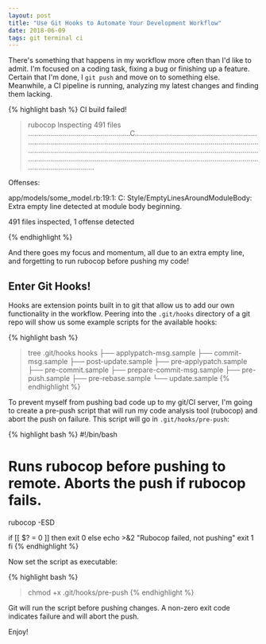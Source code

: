 ```yaml
---
layout: post
title: "Use Git Hooks to Automate Your Development Workflow"
date: 2018-06-09
tags: git terminal ci
---
```

There's something that happens in my workflow more often than I'd like to admit. I'm focused on a coding task, fixing a bug or finishing up a feature. Certain that I'm done, I `git push` and move on to something else. Meanwhile, a CI pipeline is running, analyzing my latest changes and finding them lacking.

{% highlight bash %}
CI build failed!

> rubocop
Inspecting 491 files
...................................................C.......................................................................................................................................................................................................................................................................................................................................................................................................................................................

Offenses:

app/models/some_model.rb:19:1: C: Style/EmptyLinesAroundModuleBody: Extra empty line detected at module body beginning.

491 files inspected, 1 offense detected

{% endhighlight %}

And there goes my focus and momentum, all due to an extra empty line, and forgetting to run rubocop before pushing my code!

## Enter Git Hooks! ##

Hooks are extension points built in to git that allow us to add our own functionality in the workflow. Peering into the `.git/hooks` directory of a git repo will show us some example scripts for the available hooks:

{% highlight bash %}
> tree .git/hooks
hooks
├── applypatch-msg.sample
├── commit-msg.sample
├── post-update.sample
├── pre-applypatch.sample
├── pre-commit.sample
├── prepare-commit-msg.sample
├── pre-push.sample
├── pre-rebase.sample
└── update.sample
{% endhighlight %}

To prevent myself from pushing bad code up to my git/CI server, I'm going to create a pre-push script that will run my code analysis tool (rubocop) and abort the push on failure. This script will go in `.git/hooks/pre-push`:

{% highlight bash %}
#!/bin/bash
#
# Runs rubocop before pushing to remote. Aborts the push if rubocop fails.

rubocop -ESD

if [[ $? = 0 ]]
then
  exit 0
else
  echo >&2 "Rubocop failed, not pushing"
  exit 1
fi
{% endhighlight %}

Now set the script as executable:

{% highlight bash %}
> chmod +x .git/hooks/pre-push
{% endhighlight %}

Git will run the script before pushing changes. A non-zero exit code indicates failure and will abort the push.

Enjoy!
